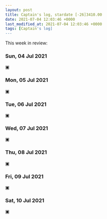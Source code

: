 ```yaml
---
layout: post
title: Captain's log, stardate [-26]3410.00
date: 2021-07-04 12:03:46 +0000
last_modified_at: 2021-07-04 12:03:46 +0000
tags: [Captain's log]
---
```


This week in review:

<!-- more -->

### Sun, 04 Jul 2021

▣

### Mon, 05 Jul 2021

▣

### Tue, 06 Jul 2021

▣

### Wed, 07 Jul 2021

▣

### Thu, 08 Jul 2021

▣

### Fri, 09 Jul 2021

▣

### Sat, 10 Jul 2021

▣
